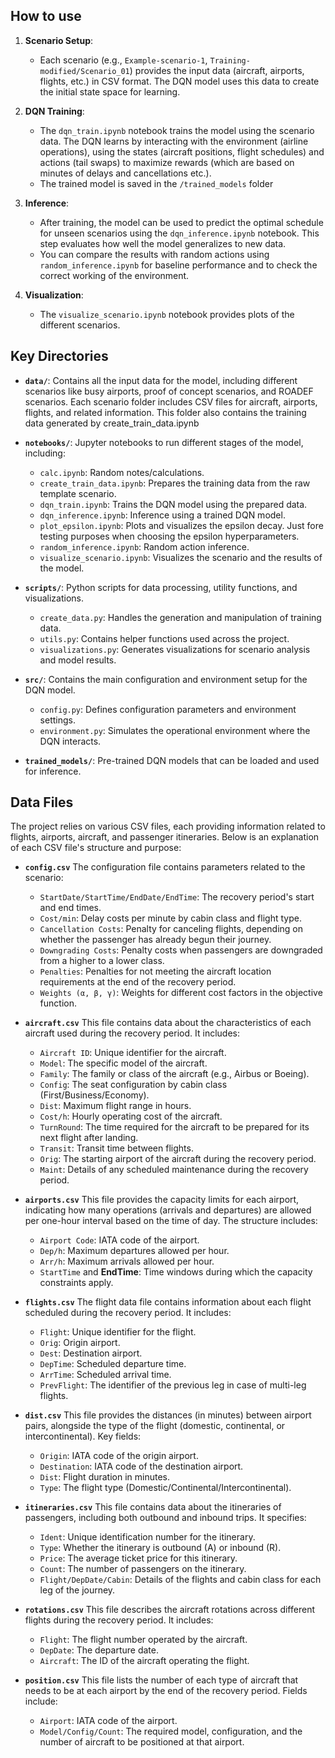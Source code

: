 ## How to use

1. **Scenario Setup**: 
    - Each scenario (e.g., `Example-scenario-1`, `Training-modified/Scenario_01`) provides the input data (aircraft, airports, flights, etc.) in CSV format. The DQN model uses this data to create the initial state space for learning.
  
2. **DQN Training**:
   - The `dqn_train.ipynb` notebook trains the model using the scenario data. The DQN learns by interacting with the environment (airline operations), using the states (aircraft positions, flight schedules) and actions (tail swaps) to maximize rewards (which are based on minutes of delays and cancellations etc.).
   - The trained model is saved in the `/trained_models` folder
   
3. **Inference**:
   - After training, the model can be used to predict the optimal schedule for unseen scenarios using the `dqn_inference.ipynb` notebook. This step evaluates how well the model generalizes to new data.
   - You can compare the results with random actions using `random_inference.ipynb` for baseline performance and to check the correct working of the environment.

4. **Visualization**:
   - The `visualize_scenario.ipynb` notebook provides plots of the different scenarios.


## Key Directories

- **`data/`**: Contains all the input data for the model, including different scenarios like busy airports, proof of concept scenarios, and ROADEF scenarios. Each scenario folder includes CSV files for aircraft, airports, flights, and related information. This folder also contains the training data generated by create_train_data.ipynb
  
- **`notebooks/`**: Jupyter notebooks to run different stages of the model, including:
  - `calc.ipynb`: Random notes/calculations.
  - `create_train_data.ipynb`: Prepares the training data from the raw template scenario.
  - `dqn_train.ipynb`: Trains the DQN model using the prepared data.
  - `dqn_inference.ipynb`: Inference using a trained DQN model.
  - `plot_epsilon.ipynb`: Plots and visualizes the epsilon decay. Just fore testing purposes when choosing the epsilon hyperparameters.
  - `random_inference.ipynb`: Random action inference.
  - `visualize_scenario.ipynb`: Visualizes the scenario and the results of the model.

- **`scripts/`**: Python scripts for data processing, utility functions, and visualizations.
  - `create_data.py`: Handles the generation and manipulation of training data.
  - `utils.py`: Contains helper functions used across the project.
  - `visualizations.py`: Generates visualizations for scenario analysis and model results.

- **`src/`**: Contains the main configuration and environment setup for the DQN model.
  - `config.py`: Defines configuration parameters and environment settings.
  - `environment.py`: Simulates the operational environment where the DQN interacts.

- **`trained_models/`**: Pre-trained DQN models that can be loaded and used for inference.


## Data Files

The project relies on various CSV files, each providing information related to flights, airports, aircraft, and passenger itineraries. Below is an explanation of each CSV file's structure and purpose:

- **`config.csv`**
The configuration file contains parameters related to the scenario:
  - `StartDate/StartTime/EndDate/EndTime`: The recovery period's start and end times.
  - `Cost/min`: Delay costs per minute by cabin class and flight type.
  - `Cancellation Costs`: Penalty for canceling flights, depending on whether the passenger has already begun their journey.
  - `Downgrading Costs`: Penalty costs when passengers are downgraded from a higher to a lower class.
  - `Penalties`: Penalties for not meeting the aircraft location requirements at the end of the recovery period.
  - `Weights (α, β, γ)`: Weights for different cost factors in the objective function.

- **`aircraft.csv`**
This file contains data about the characteristics of each aircraft used during the recovery period. It includes:
  - `Aircraft ID`: Unique identifier for the aircraft.
  - `Model`: The specific model of the aircraft.
  - `Family`: The family or class of the aircraft (e.g., Airbus or Boeing).
  - `Config`: The seat configuration by cabin class (First/Business/Economy).
  - `Dist`: Maximum flight range in hours.
  - `Cost/h`: Hourly operating cost of the aircraft.
  - `TurnRound`: The time required for the aircraft to be prepared for its next flight after landing.
  - `Transit`: Transit time between flights.
  - `Orig`: The starting airport of the aircraft during the recovery period.
  - `Maint`: Details of any scheduled maintenance during the recovery period.

- **`airports.csv`**
This file provides the capacity limits for each airport, indicating how many operations (arrivals and departures) are allowed per one-hour interval based on the time of day. The structure includes:
  - `Airport Code`: IATA code of the airport.
  - `Dep/h`: Maximum departures allowed per hour.
  - `Arr/h`: Maximum arrivals allowed per hour.
  - `StartTime` and **EndTime**: Time windows during which the capacity constraints apply.

- **`flights.csv`**
The flight data file contains information about each flight scheduled during the recovery period. It includes:
  - `Flight`: Unique identifier for the flight.
  - `Orig`: Origin airport.
  - `Dest`: Destination airport.
  - `DepTime`: Scheduled departure time.
  - `ArrTime`: Scheduled arrival time.
  - `PrevFlight`: The identifier of the previous leg in case of multi-leg flights.

- **`dist.csv`**
This file provides the distances (in minutes) between airport pairs, alongside the type of the flight (domestic, continental, or intercontinental). Key fields:
  - `Origin`: IATA code of the origin airport.
  - `Destination`: IATA code of the destination airport.
  - `Dist`: Flight duration in minutes.
  - `Type`: The flight type (Domestic/Continental/Intercontinental).

- **`itineraries.csv`**
This file contains data about the itineraries of passengers, including both outbound and inbound trips. It specifies:
  - `Ident`: Unique identification number for the itinerary.
  - `Type`: Whether the itinerary is outbound (A) or inbound (R).
  - `Price`: The average ticket price for this itinerary.
  - `Count`: The number of passengers on the itinerary.
  - `Flight/DepDate/Cabin`: Details of the flights and cabin class for each leg of the journey.

- **`rotations.csv`**
This file describes the aircraft rotations across different flights during the recovery period. It includes:
  - `Flight`: The flight number operated by the aircraft.
  - `DepDate`: The departure date.
  - `Aircraft`: The ID of the aircraft operating the flight.

- **`position.csv`**
This file lists the number of each type of aircraft that needs to be at each airport by the end of the recovery period. Fields include:
  - `Airport`: IATA code of the airport.
  - `Model/Config/Count`: The required model, configuration, and the number of aircraft to be positioned at that airport.


